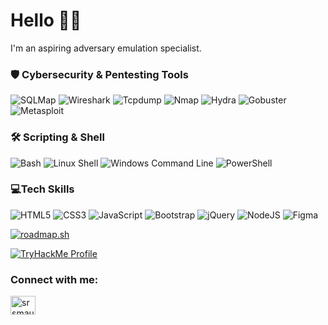 # Hello 👋🏻
I'm an aspiring adversary emulation specialist.

<!-- ## 🛠 Key Skills & Accomplishments  
- 🐧 **Linux Fundamentals** – Competent in basic Linux operations (`cat linux.txt`)  
- 🌐 **Network Security** – Completed the *Network Fundamentals* module & understand how the World Wide Web operates  
- 🔐 **Pentesting & Exploitation** – Knowledgeable in **Metasploit** and practical exploitation techniques, including **hacking into Windows via EternalBlue**  
- 🎯 **Cybersecurity Training** – Explored *Pentesting Principles* & *Cyber Ready* to understand the impact of training on security teams  -->

### 🛡️ Cybersecurity & Pentesting Tools  

![SQLMap](https://img.shields.io/badge/SQLMap-%23yellow.svg?style=flat-square&logo=database&logoColor=black)  ![Wireshark](https://img.shields.io/badge/Wireshark-%23167DFF.svg?style=flat-square&logo=wireshark&logoColor=white)  ![Tcpdump](https://img.shields.io/badge/Tcpdump-%23blue.svg?style=flat-square&logo=gnu-bash&logoColor=white)  ![Nmap](https://img.shields.io/badge/Nmap-%23008080.svg?style=flat-square&logo=nmap&logoColor=white)  ![Hydra](https://img.shields.io/badge/Hydra-%23red.svg?style=flat-square&logo=security&logoColor=white)  ![Gobuster](https://img.shields.io/badge/Gobuster-%230077B5.svg?style=flat-square&logo=gnu-bash&logoColor=white)  ![Metasploit](https://img.shields.io/badge/Metasploit-%230088CC.svg?style=flat-square&logo=metasploit&logoColor=white)  

### 🛠️ Scripting & Shell  

![Bash](https://img.shields.io/badge/Bash-%23121011.svg?style=flat-square&logo=gnu-bash&logoColor=white)  ![Linux Shell](https://img.shields.io/badge/Linux%20Shell-%23FCC624.svg?style=flat-square&logo=linux&logoColor=black)  ![Windows Command Line](https://img.shields.io/badge/Windows%20CMD-%230079D6.svg?style=flat-square&logo=windows&logoColor=white)  ![PowerShell](https://img.shields.io/badge/PowerShell-%235391FE.svg?style=flat-square&logo=powershell&logoColor=white)  

### 💻Tech Skills

![HTML5](https://img.shields.io/badge/html5-%23E34F26.svg?style=flat-square&logo=html5&logoColor=white) ![CSS3](https://img.shields.io/badge/css3-%231572B6.svg?style=flat-square&logo=css3&logoColor=white) ![JavaScript](https://img.shields.io/badge/javascript-%23323330.svg?style=flat-square&logo=javascript&logoColor=%23F7DF1E) ![Bootstrap](https://img.shields.io/badge/bootstrap-%23563D7C.svg?style=flat-square&logo=bootstrap&logoColor=white) ![jQuery](https://img.shields.io/badge/jquery-%230769AD.svg?style=flat-square&logo=jquery&logoColor=white)  ![NodeJS](https://img.shields.io/badge/node.js-6DA55F?style=flat-square&logo=node.js&logoColor=white) ![Figma](https://img.shields.io/badge/figma-%23F24E1E.svg?style=flat-square&logo=figma&logoColor=white)

[![roadmap.sh](https://roadmap.sh/card/tall/65e7eb70d8455747573d8ef1?variant=dark&roadmaps=cyber-security%2Cfrontend%2Cux-design)](https://roadmap.sh)

<!-- Embed is not supported in Markdown, but you can provide a direct link -->
[![TryHackMe Profile](https://tryhackme-badges.s3.amazonaws.com/rmb.png)](https://tryhackme.com/p/rmb)

<!-- ### 📊GitHub Stats :

![](https://github-readme-stats.vercel.app/api/top-langs/?username=rmb-dev&theme=darcula&hide_border=false&include_all_commits=true&count_private=true&layout=compact) -->

<h3 align="left">Connect with me:</h3>

<!-- [![](https://visitcount.itsvg.in/api?id=rmb-dev&icon=0&color=0)](https://visitcount.itsvg.in) -->
<p align="left">
<a href="https://linkedin.com/in/rbyrchenko" target="blank"><img align="center" src="https://raw.githubusercontent.com/rahuldkjain/github-profile-readme-generator/master/src/images/icons/Social/linked-in-alt.svg" alt="srsmaurya" height="30" width="40" /></a>
</p>

